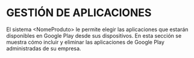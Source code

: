 # GESTIÓN DE APLICACIONES

El sistema \<NomeProduto> le permite elegir las aplicaciones que estarán disponibles en Google Play desde sus dispositivos. En esta sección se muestra cómo incluir y eliminar las aplicaciones de Google Play administradas de su empresa.
